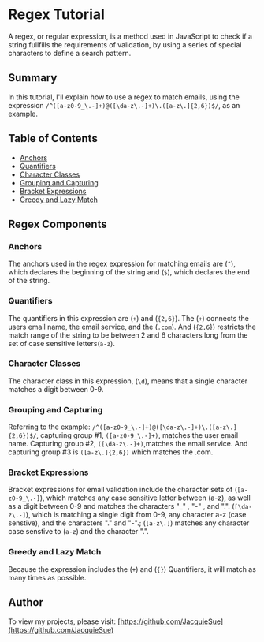 # Regex Tutorial

A regex, or regular expression, is a method used in JavaScript to check if a string fullfills the requirements of validation, by using a series of special characters to define a search pattern.

## Summary

In this tutorial, I'll explain how to use a regex to match emails, using the expression `/^([a-z0-9_\.-]+)@([\da-z\.-]+)\.([a-z\.]{2,6})$/`, as an example.

## Table of Contents

- [Anchors](#anchors)
- [Quantifiers](#quantifiers)
- [Character Classes](#character-classes)
- [Grouping and Capturing](#grouping-and-capturing)
- [Bracket Expressions](#bracket-expressions)
- [Greedy and Lazy Match](#greedy-and-lazy-match)

## Regex Components

### Anchors
The anchors used in the regex expression for matching emails are (`^`), which declares the beginning of the string   and   (`$`), which declares the end of the string.  

### Quantifiers
The quantifiers in this expression are (`+`) and (`{2,6}`).  The (`+`)  connects the users email name, the email service, and the (`.com`). And (`{2,6`}) restricts the match range of the string to be between 2 and 6 characters long from the set of case sensitive letters(`a-z`).

### Character Classes
The character class in this expression, (`\d`), means that a single character matches a digit between 0-9.

### Grouping and Capturing
Referring to the example: `/^([a-z0-9_\.-]+)@([\da-z\.-]+)\.([a-z\.]{2,6})$/`, capturing group #1, `([a-z0-9_\.-]+)`, matches the user email name. Capturing group #2, `([\da-z\.-]+)`,matches the email service.  And capturing group #3 is `([a-z\.]{2,6})` which matches the .com.

### Bracket Expressions
Bracket expressions for email validation include the character sets of (`[a-z0-9_\.-]`), which matches any case sensitive letter between (a-z), as well as a digit between 0-9  and matches the characters "_" , "-" , and ".". (`[\da-z\.-]`), which is matching a single digit from 0-9, any character a-z (case senstive), and the characters "." and "-".; (`[a-z\.]`) matches any character case senstive to (`a-z`) and the character ".".

### Greedy and Lazy Match
Because the expression includes the (`+`) and (`{}`) Quantifiers, it will match as many times as possible.

## Author
To view my projects, please visit:
[https://github.com/JacquieSue](https://github.com/JacquieSue)
